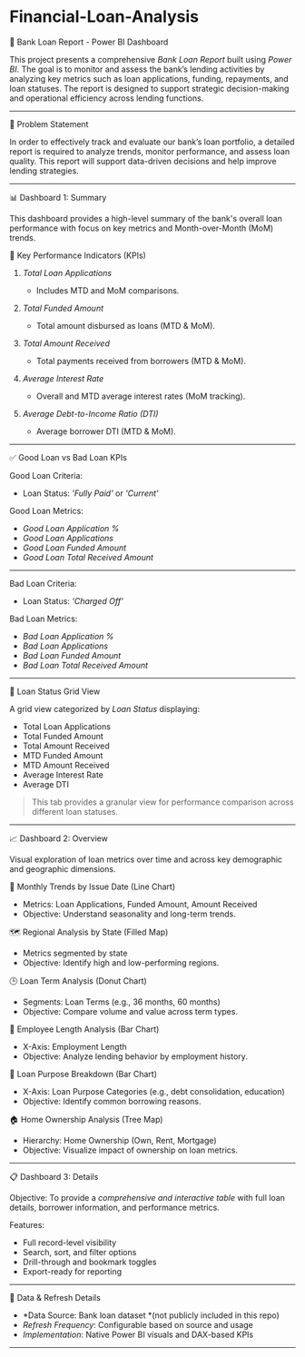 # Financial-Loan-Analysis

🏦 Bank Loan Report - Power BI Dashboard

This project presents a comprehensive *Bank Loan Report* built using *Power BI*. The goal is to monitor and assess the bank’s lending activities by analyzing key metrics such as loan applications, funding, repayments, and loan statuses. The report is designed to support strategic decision-making and operational efficiency across lending functions.

---

📌 Problem Statement

In order to effectively track and evaluate our bank’s loan portfolio, a detailed report is required to analyze trends, monitor performance, and assess loan quality. This report will support data-driven decisions and help improve lending strategies.

---

📊 Dashboard 1: Summary

This dashboard provides a high-level summary of the bank's overall loan performance with focus on key metrics and Month-over-Month (MoM) trends.

🎯 Key Performance Indicators (KPIs)

1. *Total Loan Applications*  
   - Includes MTD and MoM comparisons.

2. *Total Funded Amount*  
   - Total amount disbursed as loans (MTD & MoM).

3. *Total Amount Received*  
   - Total payments received from borrowers (MTD & MoM).

4. *Average Interest Rate*  
   - Overall and MTD average interest rates (MoM tracking).

5. *Average Debt-to-Income Ratio (DTI)*  
   - Average borrower DTI (MTD & MoM).

---

✅ Good Loan vs Bad Loan KPIs

Good Loan Criteria:
- Loan Status: *'Fully Paid'* or *'Current'*

Good Loan Metrics:
- *Good Loan Application %*
- *Good Loan Applications*
- *Good Loan Funded Amount*
- *Good Loan Total Received Amount*

---

Bad Loan Criteria:
- Loan Status: *'Charged Off'*

Bad Loan Metrics:
- *Bad Loan Application %*
- *Bad Loan Applications*
- *Bad Loan Funded Amount*
- *Bad Loan Total Received Amount*

---

🧮 Loan Status Grid View

A grid view categorized by *Loan Status* displaying:

- Total Loan Applications  
- Total Funded Amount  
- Total Amount Received  
- MTD Funded Amount  
- MTD Amount Received  
- Average Interest Rate  
- Average DTI  

> This tab provides a granular view for performance comparison across different loan statuses.

---

📈 Dashboard 2: Overview

Visual exploration of loan metrics over time and across key demographic and geographic dimensions.

📅 Monthly Trends by Issue Date (Line Chart)
- Metrics: Loan Applications, Funded Amount, Amount Received  
- Objective: Understand seasonality and long-term trends.

🗺️ Regional Analysis by State (Filled Map)
- Metrics segmented by state  
- Objective: Identify high and low-performing regions.

🕒 Loan Term Analysis (Donut Chart)
- Segments: Loan Terms (e.g., 36 months, 60 months)  
- Objective: Compare volume and value across term types.

👷 Employee Length Analysis (Bar Chart)
- X-Axis: Employment Length  
- Objective: Analyze lending behavior by employment history.

🎯 Loan Purpose Breakdown (Bar Chart)
- X-Axis: Loan Purpose Categories (e.g., debt consolidation, education)  
- Objective: Identify common borrowing reasons.

🏠 Home Ownership Analysis (Tree Map)
- Hierarchy: Home Ownership (Own, Rent, Mortgage)  
- Objective: Visualize impact of ownership on loan metrics.

---

📋 Dashboard 3: Details

Objective:
To provide a *comprehensive and interactive table* with full loan details, borrower information, and performance metrics.

Features:
- Full record-level visibility  
- Search, sort, and filter options  
- Drill-through and bookmark toggles  
- Export-ready for reporting

---

🔁 Data & Refresh Details

- *Data Source: Bank loan dataset *(not publicly included in this repo)  
- *Refresh Frequency*: Configurable based on source and usage  
- *Implementation*: Native Power BI visuals and DAX-based KPIs  

---
